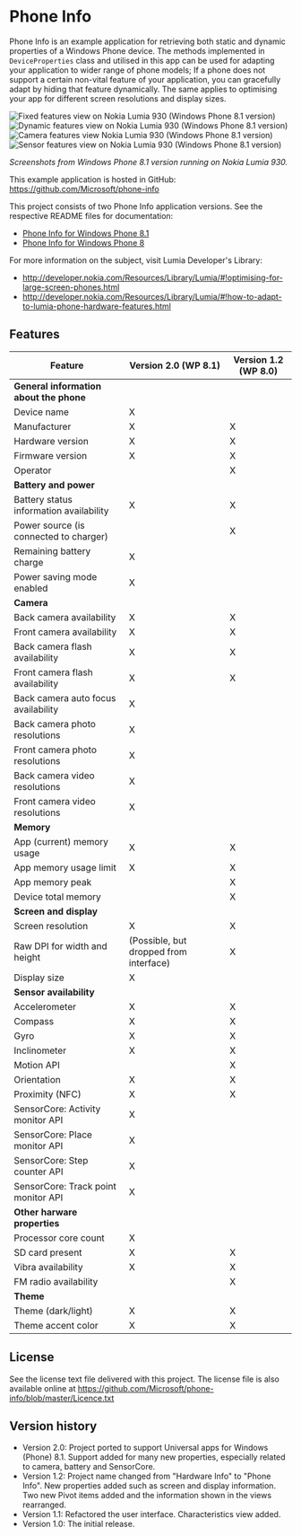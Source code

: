 Phone Info
==========

Phone Info is an example application for retrieving both static and dynamic
properties of a Windows Phone device. The methods implemented in
`DeviceProperties` class and utilised in this app can be used for adapting your
application to wider range of phone models; If a phone does not support a 
certain non-vital feature of your application, you can gracefully adapt by hiding
that feature dynamically. The same applies to optimising your app for different
screen resolutions and display sizes.

![Fixed features view on Nokia Lumia 930 (Windows Phone 8.1 version)](/doc/screenshots_wp8_1/pi_fixed_small.png?raw=true)&nbsp;
![Dynamic features view on Nokia Lumia 930 (Windows Phone 8.1 version)](/doc/screenshots_wp8_1/pi_dynamic_small.png?raw=true)&nbsp;
![Camera features view Nokia Lumia 930 (Windows Phone 8.1 version)](/doc/screenshots_wp8_1/pi_camera_1_small.png?raw=true)&nbsp;
![Sensor features view on Nokia Lumia 930 (Windows Phone 8.1 version)](/doc/screenshots_wp8_1/pi_sensors_2_small.png?raw=true)

*Screenshots from Windows Phone 8.1 version running on Nokia Lumia 930.*

This example application is hosted in GitHub:
https://github.com/Microsoft/phone-info

This project consists of two Phone Info application versions. See the respective
README files for documentation:

* [Phone Info for Windows Phone 8.1](https://github.com/Microsoft/phone-info/blob/master/PhoneInfoWP8_1/README.md)
* [Phone Info for Windows Phone 8](https://github.com/Microsoft/phone-info/blob/master/PhoneInfoWP8/README.md)

For more information on the subject, visit Lumia Developer's Library:

* http://developer.nokia.com/Resources/Library/Lumia/#!optimising-for-large-screen-phones.html
* http://developer.nokia.com/Resources/Library/Lumia/#!how-to-adapt-to-lumia-phone-hardware-features.html


Features
-------------------------------------------------------------------------------

| **Feature** | **Version 2.0 (WP 8.1)** | **Version 1.2 (WP 8.0)** |
| ----------- | ------------------------ | ---------------------- |
| **General information about the phone** | | |
| Device name | X | |
| Manufacturer | X | X |
| Hardware version | X | X |
| Firmware version | X | X |
| Operator | | X |
| **Battery and power** | | |
| Battery status information availability | X | X |
| Power source (is connected to charger) | | X |
| Remaining battery charge | X | |
| Power saving mode enabled | X | |
| **Camera** | | |
| Back camera availability | X | X |
| Front camera availability | X | X |
| Back camera flash availability | X | X |
| Front camera flash availability | X | X |
| Back camera auto focus availability | X | |
| Back camera photo resolutions | X | |
| Front camera photo resolutions | X | |
| Back camera video resolutions | X | |
| Front camera video resolutions | X | |
| **Memory** | | |
| App (current) memory usage | X | X |
| App memory usage limit | X | X |
| App memory peak | | X |
| Device total memory | | X |
| **Screen and display** | | |
| Screen resolution | X | X |
| Raw DPI for width and height | (Possible, but dropped from interface) | X |
| Display size | X | |
| **Sensor availability** | | |
| Accelerometer | X | X |
| Compass | X | X |
| Gyro | X | X |
| Inclinometer | X | X |
| Motion API | | X |
| Orientation | X | X |
| Proximity (NFC) | X | X |
| SensorCore: Activity monitor API | X | |
| SensorCore: Place monitor API | X | |
| SensorCore: Step counter API | X | |
| SensorCore: Track point monitor API | X | |
| **Other harware properties** | | |
| Processor core count | X | |
| SD card present | X | X |
| Vibra availability | X | X |
| FM radio availability | | X |
| **Theme** | | |
| Theme (dark/light) | X | X |
| Theme accent color | X | X |


License
-------------------------------------------------------------------------------

See the license text file delivered with this project. The license file is also
available online at
https://github.com/Microsoft/phone-info/blob/master/Licence.txt


Version history
-------------------------------------------------------------------------------

* Version 2.0: Project ported to support Universal apps for Windows (Phone) 8.1. Support added for many new properties, especially related to camera, battery and SensorCore.
* Version 1.2: Project name changed from "Hardware Info" to "Phone Info". New
  properties added such as screen and display information. Two new Pivot items
  added and the information shown in the views rearranged.
* Version 1.1: Refactored the user interface. Characteristics view added.
* Version 1.0: The initial release.
